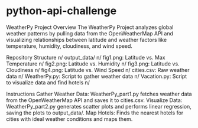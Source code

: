 # python-api-challenge

WeatherPy Project
Overview
The WeatherPy Project analyzes global weather patterns by pulling data from the OpenWeatherMap API and visualizing relationships between latitude and weather factors like temperature, humidity, cloudiness, and wind speed.

Repository Structure n/
output_data/ n/
fig1.png: Latitude vs. Max Temperature n/
fig2.png: Latitude vs. Humidity n/
fig3.png: Latitude vs. Cloudiness n/
fig4.png: Latitude vs. Wind Speed n/
cities.csv: Raw weather data n/
WeatherPy.py: Script to gather weather data n/
Vacation.py: Script to visualize data and find hotels n/

Instructions
Gather Weather Data: WeatherPy_part1.py fetches weather data from the OpenWeatherMap API and saves it to cities.csv.
Visualize Data: WeatherPy_part2.py generates scatter plots and performs linear regression, saving the plots to output_data/.
Map Hotels: Finds the nearest hotels for cities with ideal weather conditions and maps them.

